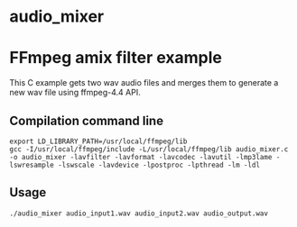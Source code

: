# audio_mixer
# FFmpeg amix filter example
This C example gets two wav audio files and merges them to generate a new wav file using ffmpeg-4.4 API.

## Compilation command line
    export LD_LIBRARY_PATH=/usr/local/ffmpeg/lib
    gcc -I/usr/local/ffmpeg/include -L/usr/local/ffmpeg/lib audio_mixer.c -o audio_mixer -lavfilter -lavformat -lavcodec -lavutil -lmp3lame -lswresample -lswscale -lavdevice -lpostproc -lpthread -lm -ldl

## Usage
    ./audio_mixer audio_input1.wav audio_input2.wav audio_output.wav
